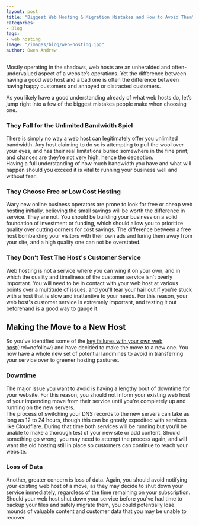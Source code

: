```yaml
---
layout: post
title: "Biggest Web Hosting & Migration Mistakes and How to Avoid Them"
categories:
- Blog
tags:
- web hosting
image: "/images/blog/web-hosting.jpg"
author: Owen Andrew
---
```


Mostly operating in the shadows, web hosts are an unheralded and often-undervalued aspect of a website’s operations. Yet the difference between having a good web host and a bad one is often the difference between having happy customers and annoyed or distracted customers.

As you likely have a good understanding already of what web hosts do, let’s jump right into a few of the biggest mistakes people make when choosing one.

### They Fall for the Unlimited Bandwidth Spiel 

There is simply no way a web host can legitimately offer you unlimited bandwidth. Any host claiming to do so is attempting to pull the wool over your eyes, and has their real limitations buried somewhere in the fine print; and chances are they’re not very high, hence the deception.  
Having a full understanding of how much bandwidth you have and what will happen should you exceed it is vital to running your business well and without fear.

### They Choose Free or Low Cost Hosting

Wary new online business operators are prone to look for free or cheap web hosting initially, believing the small savings will be worth the difference in service. They are not. You should be building your business on a solid foundation of investment or funding, which should allow you to prioritize quality over cutting corners for cost savings. The difference between a free host bombarding your visitors with their own ads and luring them away from your site, and a high quality one can not be overstated.

### They Don’t Test The Host's Customer Service

Web hosting is not a service where you can wing it on your own, and in which the quality and timeliness of the customer service isn't overly important. You will need to be in contact with your web host at various points over a multitude of issues, and you'll tear your hair out if you're stuck with a host that is slow and inattentive to your needs. For this reason, your web host's customer service is extremely important, and testing it out beforehand is a good way to gauge it.

## Making the Move to a New Host

So you've identified some of the [key failures with your own web host](http://www.hostt.com/3-signs-its-time-to-switch-web-hosts/){:rel=nofollow} and have decided to make the move to a new one. You now have a whole new set of potential landmines to avoid in transferring your service over to greener hosting pastures.

### Downtime 

The major issue you want to avoid is having a lengthy bout of downtime for your website. For this reason, you should not inform your existing web host of your impending move from their service until you're completely up and running on the new servers.  
The process of switching your DNS records to the new servers can take as long as 12 to 24 hours, though this can be greatly expedited with services like Cloudflare. During that time both services will be running but you'll be unable to make a thorough test of your new site or add content. Should something go wrong, you may need to attempt the process again, and will want the old hosting still in place so customers can continue to reach your website.

### Loss of Data 

Another, greater concern is loss of data. Again, you should avoid notifying your existing web host of a move, as they may decide to shut down your service immediately, regardless of the time remaining on your subscription. Should your web host shut down your service before you've had time to backup your files and safely migrate them, you could potentially lose mounds of valuable content and customer data that you may be unable to recover.